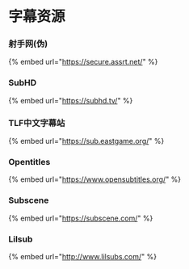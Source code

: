 # 字幕资源

###  **射手网\(伪\)**

{% embed url="https://secure.assrt.net/" %}

### SubHD

{% embed url="https://subhd.tv/" %}

### TLF中文字幕站

{% embed url="https://sub.eastgame.org/" %}

### Opentitles

{% embed url="https://www.opensubtitles.org/" %}

### Subscene

{% embed url="https://subscene.com/" %}

### Lilsub

{% embed url="http://www.lilsubs.com/" %}




